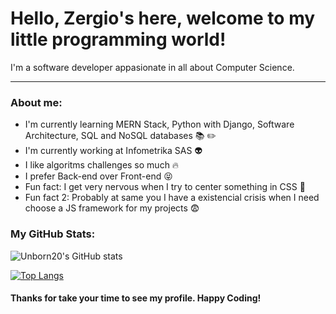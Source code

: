 # Hello, Zergio's here, welcome to my little programming world!

I'm a software developer appasionate in all about Computer Science.

---

### About me:

- I'm currently learning MERN Stack, Python with Django, Software Architecture, SQL and NoSQL databases :books: :pencil2:
- I'm currently working at Infometrika SAS :alien:
- I like algoritms challenges so much :fire:
- I prefer Back-end over Front-end :stuck_out_tongue_closed_eyes:
- Fun fact: I get very nervous when I try to center something in CSS :grimacing:
- Fun fact 2: Probably at same you I have a existencial crisis when I need choose a JS framework for my projects :fearful:

### My GitHub Stats:
![Unborn20's GitHub stats](https://github-readme-stats.vercel.app/api?username=Unborn20&theme=blueberry&show_icons=true)

[![Top Langs](https://github-readme-stats.vercel.app/api/top-langs/?username=Unborn20&layout=compact&theme=blueberry)](https://github.com/Unborn20/github-readme-stats)

#### Thanks for take your time to see my profile. Happy Coding!
